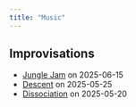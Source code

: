 ```yaml
---
title: "Music"
---
```


Improvisations
--------------

- [Jungle Jam](music/jungle_jam.md) on 2025-06-15
- [Descent](music/descent.md) on 2025-05-25
- [Dissociation](music/dissociation.md) on 2025-05-20
